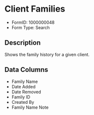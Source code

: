 # Client Families

- FormID: 1000000048
- Form Type: Search

## Description

Shows the family history for a given client.

## Data Columns

- Family Name
- Date Added
- Date Removed
- Family ID
- Created By
- Family Name Note